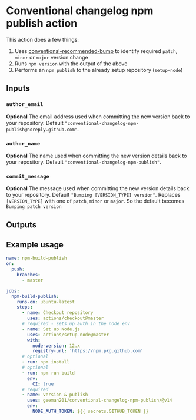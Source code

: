 # Conventional changelog npm publish action
This action does a few things:
1. Uses [conventional-recommended-bump](https://github.com/conventional-changelog/conventional-changelog/tree/master/packages/conventional-recommended-bump) to identify required `patch`, `minor` or `major` version change
2. Runs `npm version` with the output of the above
3. Performs an `npm publish` to the already setup repository (`setup-node`)

## Inputs

### `author_email`
**Optional** The email address used when committing the new version back to your repository. Default `"conventional-changelog-npm-publish@noreply.github.com"`.

### `author_name`
**Optional** The name used when committing the new version details back to your repository. Default `"conventional-changelog-npm-publish"`.

### `commit_message`
**Optional** The message used when committing the new version details back to your repository. Default `"Bumping [VERSION_TYPE] version"`.
Replaces `[VERSION_TYPE]` with one of `patch`, `minor` or `major`. So the default becomes `Bumping patch version`


## Outputs

## Example usage
```yaml
name: npm-build-publish
on:
  push:
    branches:
      - master

jobs:
  npm-build-publish:
    runs-on: ubuntu-latest
    steps:
      - name: Checkout repository
        uses: actions/checkout@master
      # required - sets up auth in the node env
      - name: Set up Node.js
        uses: actions/setup-node@master
        with:
          node-version: 12.x
          registry-url: 'https://npm.pkg.github.com'
      # optional
      - run: npm install
      # optional
      - run: npm run build
        env:
          CI: true
      # required
      - name: version & publish
        uses: geeman201/conventional-changelog-npm-publish/@v14
        env:
          NODE_AUTH_TOKEN: ${{ secrets.GITHUB_TOKEN }}
```
